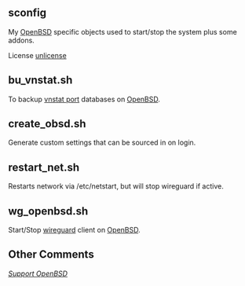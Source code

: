 ## sconfig
My [OpenBSD](https://www.openbsd.org/) specific objects
used to start/stop the system plus some addons.

License [unlicense](https://unlicense.org)


## bu\_vnstat.sh
To backup
[vnstat port](https://openports.pl/path/net/vnstat)
databases on
[OpenBSD](https://www.openbsd.org/).

## create\_obsd.sh
Generate custom settings that can be sourced in on login.

## restart\_net.sh
Restarts network via /etc/netstart,
but will stop wireguard if active.


## wg\_openbsd.sh
Start/Stop
[wireguard](https://www.wireguard.com/)
client on
[OpenBSD](https://www.openbsd.org/).


## Other Comments
*[Support OpenBSD](https://www.openbsd.org/donations.html)*
